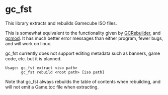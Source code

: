 # gc_fst
This library extracts and rebuilds Gamecube ISO files.

This is somewhat equivalent to the functionality given by [GCRebuilder](https://github.com/lunarsoap5/gcrebuilder),
and [gcmod](https://github.com/Addisonbean/gcmod).
It has much better error messages than either program, fewer bugs, and will work on linux.

gc_fst currently does not support editing metadata such as banners, game code, etc. but it is planned.

```
Usage: gc_fst extract <iso path>
       gc_fst rebuild <root path> [iso path]
```

Note that gc_fst always rebuilds the table of contents when rebuilding, and will not emit a Game.toc file when extracting.
